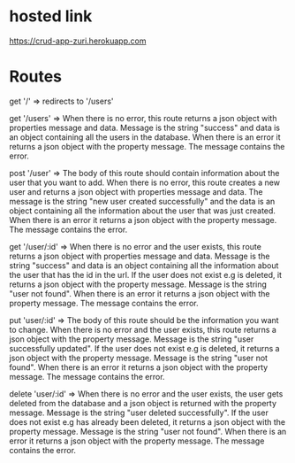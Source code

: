 # hosted link

https://crud-app-zuri.herokuapp.com

# Routes

get '/' => redirects to '/users'

get '/users' => When there is no error, this route returns a json object with properties message and data. Message is the string "success" and data is an object containing all the users in the database. When there is an error it returns a json object with the property message. The message contains the error.

post '/user' => The body of this route should contain information about the user that you want to add. When there is no error, this route creates a new user and returns a json object with properties message and data. The message is the string "new user created successfully" and the data is an object containing all the information about the user that was just created. When there is an error it returns a json object with the property message. The message contains the error.

get '/user/:id' => When there is no error and the user exists, this route returns a json object with properties message and data. Message is the string "success" and data is an object containing all the information about the user that has the id in the url. If the user does not exist e.g is deleted, it returns a json object with the property message. Message is the string "user not found". When there is an error it returns a json object with the property message. The message contains the error.

put 'user/:id' => The body of this route should be the information you want to change. When there is no error and the user exists, this route returns a json object with the property message. Message is the string "user successfully updated". If the user does not exist e.g is deleted, it returns a json object with the property message. Message is the string "user not found". When there is an error it returns a json object with the property message. The message contains the error.

delete 'user/:id' => When there is no error and the user exists, the user gets deleted from the database and a json object is returned with the property message. Message is the string "user deleted successfully". If the user does not exist e.g has already been deleted, it returns a json object with the property message. Message is the string "user not found". When there is an error it returns a json object with the property message. The message contains the error.

